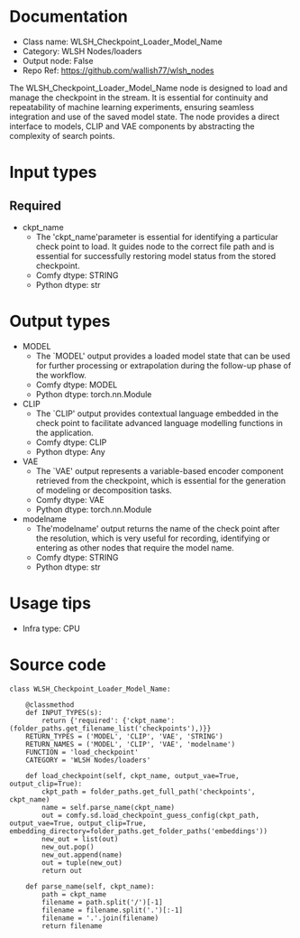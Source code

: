 # Documentation
- Class name: WLSH_Checkpoint_Loader_Model_Name
- Category: WLSH Nodes/loaders
- Output node: False
- Repo Ref: https://github.com/wallish77/wlsh_nodes

The WLSH_Checkpoint_Loader_Model_Name node is designed to load and manage the checkpoint in the stream. It is essential for continuity and repeatability of machine learning experiments, ensuring seamless integration and use of the saved model state. The node provides a direct interface to models, CLIP and VAE components by abstracting the complexity of search points.

# Input types
## Required
- ckpt_name
    - The 'ckpt_name'parameter is essential for identifying a particular check point to load. It guides node to the correct file path and is essential for successfully restoring model status from the stored checkpoint.
    - Comfy dtype: STRING
    - Python dtype: str

# Output types
- MODEL
    - The `MODEL' output provides a loaded model state that can be used for further processing or extrapolation during the follow-up phase of the workflow.
    - Comfy dtype: MODEL
    - Python dtype: torch.nn.Module
- CLIP
    - The `CLIP' output provides contextual language embedded in the check point to facilitate advanced language modelling functions in the application.
    - Comfy dtype: CLIP
    - Python dtype: Any
- VAE
    - The `VAE' output represents a variable-based encoder component retrieved from the checkpoint, which is essential for the generation of modeling or decomposition tasks.
    - Comfy dtype: VAE
    - Python dtype: torch.nn.Module
- modelname
    - The'modelname' output returns the name of the check point after the resolution, which is very useful for recording, identifying or entering as other nodes that require the model name.
    - Comfy dtype: STRING
    - Python dtype: str

# Usage tips
- Infra type: CPU

# Source code
```
class WLSH_Checkpoint_Loader_Model_Name:

    @classmethod
    def INPUT_TYPES(s):
        return {'required': {'ckpt_name': (folder_paths.get_filename_list('checkpoints'),)}}
    RETURN_TYPES = ('MODEL', 'CLIP', 'VAE', 'STRING')
    RETURN_NAMES = ('MODEL', 'CLIP', 'VAE', 'modelname')
    FUNCTION = 'load_checkpoint'
    CATEGORY = 'WLSH Nodes/loaders'

    def load_checkpoint(self, ckpt_name, output_vae=True, output_clip=True):
        ckpt_path = folder_paths.get_full_path('checkpoints', ckpt_name)
        name = self.parse_name(ckpt_name)
        out = comfy.sd.load_checkpoint_guess_config(ckpt_path, output_vae=True, output_clip=True, embedding_directory=folder_paths.get_folder_paths('embeddings'))
        new_out = list(out)
        new_out.pop()
        new_out.append(name)
        out = tuple(new_out)
        return out

    def parse_name(self, ckpt_name):
        path = ckpt_name
        filename = path.split('/')[-1]
        filename = filename.split('.')[:-1]
        filename = '.'.join(filename)
        return filename
```